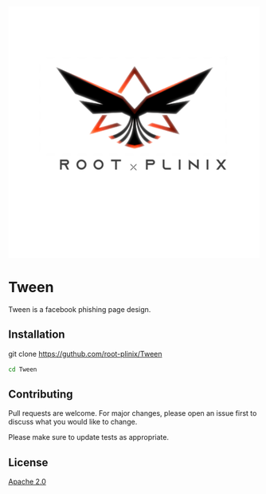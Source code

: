 ![alt text](images/20210310_141426.png)
# Tween

Tween is a facebook phishing page design.

## Installation

git clone https://guthub.com/root-plinix/Tween

```bash
cd Tween
```

## Contributing
Pull requests are welcome. For major changes, please open an issue first to discuss what you would like to change.

Please make sure to update tests as appropriate.

## License
[Apache 2.0](https://choosealicense.com/licenses/apache/)
